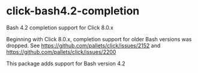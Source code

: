 # click-bash4.2-completion
Bash 4.2 completion support for Click 8.0.x

Beginning with Click 8.0.x, completion support for older Bash versions was dropped. See https://github.com/pallets/click/issues/2152 and https://github.com/pallets/click/issues/2200

This package adds support for Bash version 4.2